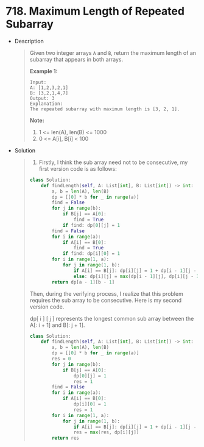 # 718. Maximum Length of Repeated Subarray

- Description

  > Given two integer arrays `A` and `B`, return the maximum length of an subarray that appears in both arrays.
  >
  > **Example 1:**
  >
  > ```
  > Input:
  > A: [1,2,3,2,1]
  > B: [3,2,1,4,7]
  > Output: 3
  > Explanation: 
  > The repeated subarray with maximum length is [3, 2, 1].
  > ```
  >
  >  
  >
  > **Note:**
  >
  > 1. 1 <= len(A), len(B) <= 1000
  > 2. 0 <= A[i], B[i] < 100

- Solution

  > 1. Firstly, I think the sub array need not to be consecutive, my first version code is as follows:
  >
  > ```python
  > class Solution:
  >     def findLength(self, A: List[int], B: List[int]) -> int:
  >         a, b = len(A), len(B)
  >         dp = [[0] * b for _ in range(a)]
  >         find = False
  >         for j in range(b):
  >             if B[j] == A[0]:
  >                 find = True
  >             if find: dp[0][j] = 1
  >         find = False
  >         for i in range(a):
  >             if A[i] == B[0]:
  >                 find = True
  >             if find: dp[i][0] = 1
  >         for i in range(1, a):
  >             for j in range(1, b):
  >                 if A[i] == B[j]: dp[i][j] = 1 + dp[i - 1][j - 1]
  >                 else: dp[i][j] = max(dp[i - 1][j], dp[i][j - 1])
  >         return dp[a - 1][b - 1]
  > ```
  >
  > Then, during the verifying process, I realize that this problem requires the sub array to be consecutive. Here is my second version code.
  >
  > dp[ i ] [ j ] represents the longest common sub array between the A[: i + 1] and B[: j + 1].
  >
  > ```python
  > class Solution:
  >     def findLength(self, A: List[int], B: List[int]) -> int:
  >         a, b = len(A), len(B)
  >         dp = [[0] * b for _ in range(a)]
  >         res = 0
  >         for j in range(b):
  >             if B[j] == A[0]: 
  >                 dp[0][j] = 1
  >                 res = 1
  >         find = False
  >         for i in range(a):
  >             if A[i] == B[0]: 
  >                 dp[i][0] = 1                
  >                 res = 1
  >         for i in range(1, a):
  >             for j in range(1, b):
  >                 if A[i] == B[j]: dp[i][j] = 1 + dp[i - 1][j - 1]
  >                 res = max(res, dp[i][j])
  >         return res
  > ```
  >
  > 

  